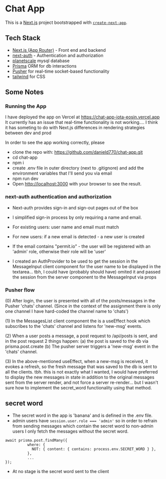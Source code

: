# Chat App

This is a [Next.js](https://nextjs.org/) project bootstrapped with [`create-next-app`](https://github.com/vercel/next.js/tree/canary/packages/create-next-app).

## Tech Stack

* [Next.js (App Router)](https://nextjs.org/) - Front end and backend
* [next-auth](https://next-auth.js.org/) - Authentication and authorization
* [planetscale](https://planetscale.com/) mysql database
* [Prisma](https://www.prisma.io/) ORM for db interactions
* [Pusher](https://pusher.com/) for real-time socket-based functionality
* [tailwind](https://tailwindcss.com/) for CSS

## Some Notes

### Running the App

I have deployed the app on Vercel at https://chat-app-iota-eosin.vercel.app
It currently has an issue that real-time functionality is not working.... I think it has someting to do with Next.js differences in rendering strategies between dev and prod

In order to see the app working correctly, please

* clone the repo with: https://github.com/danield770/chat-app.git
* cd chat-app
* npm i
* create .env file in outer directory (next to .gitignore) and add the environment variables that I'll send you via email
* npm run dev
* Open [http://localhost:3000](http://localhost:3000) with your browser to see the result.

### next-auth authentication and authorization

* Next-auth provides sign-in and sign-out pages out of the box
* I simplified sign-in process by only requiring a name and email.

* For existing users: user name and email must match
* For new users: if a new email is detected - a new user is created

* If the email contains "permit.io" - the user will be registered with an 'admin' role, otherwise their role will be 'user'
* I created an AuthProvider to be used to get the session in the MessageInput client component for the user name to be displayed in the textarea...
  tbh, I could have (probably should have) omited it and passed the session from the server component to the MessageInput via props

### Pusher flow
(0) After login, the user is presented with all of the posts/messages in the Pusher 'chats' channel. (Since in the context of the assignment there is only one channel I have hard-coded the channel name to 'chats')

(1) In the MessagesList client component the is a useEffect hook which subscribes to the 'chats' channel and listens for 'new-msg' events. 

(2) When a user posts a message, a post request to /api/posts is sent, and in the post request 2 things happen:
  (a) the post is saved to the db via prisma.post.create
  (b) The pusher server triggers a 'new-msg' event in the 'chats' channel. 

(3) In the above-mentioned useEffect, when a new-msg is received, it evokes a refresh, so the fresh message that was saved to the db is sent to all the clients.
tbh. this is not exactly what I wanted, I would have preferred to display the new messages in state in addition to the original messages sent from the server render, and not force a server re-render... but I wasn't sure how to implement the secret_word functionality using that method.

## secret word

* The secret word in the app is 'banana' and is defined in the .env file.
* admin users have `session.user.role === 'admin'` so in order to refrain from sending messages which contain the secret word to non-admin users I only fetch the messages without the secret word.

```
await prisma.post.findMany({
          where: {
            NOT: { content: { contains: process.env.SECRET_WORD } },
          },
          ...
});
```

* At no stage is the secret word sent to the client



  



